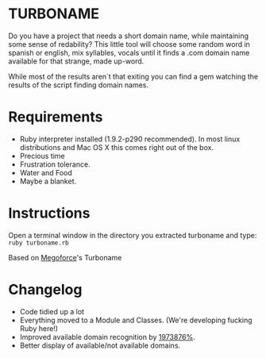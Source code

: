 TURBONAME                                             
===================================================

Do you have a project that needs a short domain name, while maintaining some sense of redability?
This little tool will choose some random word in spanish or english, mix syllables, vocals until it finds a .com domain name available for that strange, made up-word.

While most of the results aren´t that exiting you can find a gem watching the results of the script finding domain names.

Requirements
============
- Ruby interpreter installed (1.9.2-p290 recommended). In most linux distributions and Mac OS X this comes right out of the box.
- Precious time
- Frustration tolerance.
- Water and Food
- Maybe a blanket.

Instructions
============
Open a terminal window in the directory you extracted turboname and type: `ruby turboname.rb`

Based on [Megoforce](https://github.com/megoforce/turboname)'s Turboname

Changelog
=========
* Code tidied up a lot
* Everything moved to a Module and Classes. (We're developing fucking Ruby here!)
* Improved available domain recognition by [1973876%](https://github.com/eljojo/turboname/commit/5c6b233cf2a6393a0a8363b9f0a89542639a0111#L0R18).
* Better display of available/not available domains.